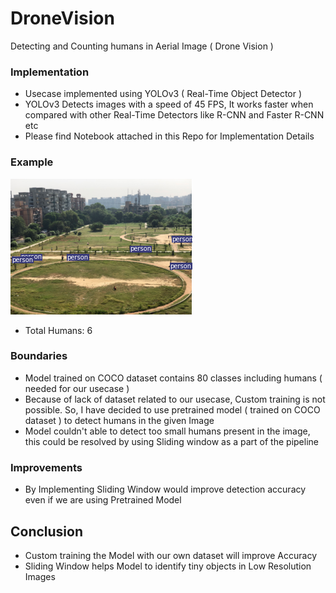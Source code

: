 # DroneVision
Detecting and Counting humans in Aerial Image ( Drone Vision )

### Implementation
* Usecase implemented using YOLOv3 ( Real-Time Object Detector )
* YOLOv3 Detects images with a speed of 45 FPS, It works faster when compared with other Real-Time Detectors like R-CNN and Faster R-CNN etc
* Please find Notebook attached in this Repo for Implementation Details

### Example
[![](https://github.com/Vignesh0196/DroneVision/blob/main/result_.png)](https://github.com/Vignesh0196/DroneVision)
* Total Humans: 6

### Boundaries
 * Model trained on COCO dataset contains 80 classes including humans ( needed for our usecase )
 * Because of lack of dataset related to our usecase, Custom training is not possible. 
   So, I have decided to use pretrained model ( trained on COCO dataset ) to detect humans in the given Image
 * Model couldn't able to detect too small humans present in the image, this could be resolved by using Sliding window as a part of the pipeline
 
### Improvements
  * By Implementing Sliding Window would improve detection accuracy even if we are using Pretrained Model


## Conclusion
 * Custom training the Model with our own dataset will improve Accuracy
 * Sliding Window helps Model to identify tiny objects in Low Resolution Images
